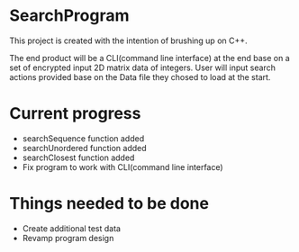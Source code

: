 # SearchProgram

This project is created with the intention of brushing up on C++.

The end product will be a CLI(command line interface) at the end base on a set of encrypted input 2D matrix data of integers.
User will input search actions provided base on the Data file they chosed to load at the start.

# Current progress
* searchSequence function added
* searchUnordered function added
* searchClosest function added
* Fix program to work with CLI(command line interface)

# Things needed to be done

* Create additional test data
* Revamp program design
